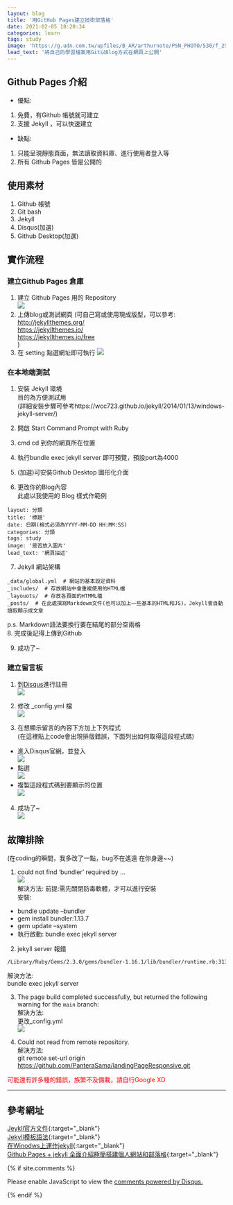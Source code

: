 ```yaml
---
layout: blog
title: '用GitHub Pages建立技術部落格'
date: 2021-02-05 18:20:34
categories: learn
tags: study
image: 'https://g.udn.com.tw/upfiles/B_AR/arthurnote/PSN_PHOTO/530/f_25575530_1.png'
lead_text: '將自己的學習檔案用Git以Blog方式在網頁上公開'
---
```

## Github Pages 介紹
* 優點:  
1. 免費，有Github 帳號就可建立  
2. 支援 Jekyll ，可以快速建立  

* 缺點:  
1. 只能呈現靜態頁面，無法讀取資料庫、進行使用者登入等  
2. 所有 Github Pages 皆是公開的

## 使用素材
1. Github 帳號  
2. Git bash  
3. Jekyll  
4. Disqus(加選)  
5. Github Desktop(加選)  

## 實作流程
### 建立Github Pages 倉庫
1. 建立 Github Pages 用的 Repository  
![](https://i.imgur.com/3EIcPGX.png)
2. 上傳blog或測試網頁
(可自己寫或使用現成版型，可以參考:  
http://jekyllthemes.org/  
https://jekyllthemes.io/  
https://jekyllthemes.io/free  
)
3.	在 setting 點選網址即可執行
![](https://i.imgur.com/kSPhAtT.png)


### 在本地端測試
1.  安裝 Jekyll 環境  
目的為方便測試用  
(詳細安裝步驟可參考https://wcc723.github.io/jekyll/2014/01/13/windows-jekyll-server/)  

2. 開啟 Start Command Prompt with Ruby  

3. cmd cd 到你的網頁所在位置  

4. 執行bundle exec jekyll server 即可預覽，預設port為4000  

5. (加選)可安裝Github Desktop 圖形化介面

6. 更改你的Blog內容  
此處以我使用的 Blog 樣式作範例  
```
layout: 分類
title: '標題'
date: 日期(格式必須為YYYY-MM-DD HH:MM:SS)
categories: 分類
tags: study
image: '是否放入圖片'
lead_text: '網頁描述'
```  

7. Jekyll 網站架構  
``` 
_data/global.yml  # 網站的基本設定資料
_includes/  # 存放網站中會重複使用的HTML檔
_layouots/  # 存放各頁面的HTMML檔
_posts/  # 在此處撰寫Markdowm文件(也可以加上一些基本的HTML和JS)，Jekyll會自動讀取顯示成文章
```
p.s. Markdown語法要換行要在結尾的部分空兩格  
8. 完成後記得上傳到Github  

9. 成功了~


### 建立留言板
1. 到[Disqus](https://disqus.com/)進行註冊  
![](https://i.imgur.com/mpAsfff.png)

2. 修改 _config.yml 檔  
![](https://i.imgur.com/5QLjzmT.png)  

3. 在想顯示留言的內容下方加上下列程式    
(在這裡貼上code會出現排版錯誤，下面列出如何取得這段程式碼)
* 進入Disqus官網，並登入  
![](https://i.imgur.com/5peiYLJ.png)
* 點選  
![](https://i.imgur.com/4C3lgAa.png)  
* 複製這段程式碼到要顯示的位置  
![](https://i.imgur.com/m8GLIaV.png)  

4. 成功了~  
![](https://i.imgur.com/Dx8dg3x.png)


## 故障排除
(在coding的瞬間，我多改了一點，bug不在遙遠 在你身邊~~)
1. could not find ‘bundler’ required by …  
![](https://i.imgur.com/uv8K8KM.png)  
解決方法: 
前提:需先關閉防毒軟體，才可以進行安裝  
安裝:  
*  bundle update –bundler  
*	gem install bundler:1.13.7  
*	gem update –system  
*	執行啟動: bundle exec jekyll server  

2.  jekyll server 報錯
```cmd
/Library/Ruby/Gems/2.3.0/gems/bundler-1.16.1/lib/bundler/runtime.rb:313:in check_for_activated_spec!’: You have already activated public_suffix 3.0.2, but your Gemfile requires public_suffix 3.0.0. Prepending bundle exec to your command may solve this. (Gem::LoadError)
```  
解決方法:    
bundle exec jekyll server  

3.  The page build completed successfully, but returned the following warning for the `main` branch:  
解決方法:  
更改_config.yml  
![](https://i.imgur.com/Xp8uebG.png)  

4. Could not read from remote repository.  
解決方法:  
git remote set-url origin https://github.com/PanteraSama/landingPageResponsive.git  

<font color='red'>可能還有許多種的錯誤，族繁不及備載，請自行Google XD</font>

<hr>


## 參考網址
[Jeykll官方文件](https://jekyllrb.com/docs/){:target="_blank"}  
[Jekyll模板語法](https://gist.github.com/JJediny/a466eed62cee30ad45e2){:target="_blank"}  
[在Winodws上運作jekyll](https://wcc723.github.io/jekyll/2014/01/13/windows-jekyll-server/){:target="_blank"}  
[Github Pages + jekyll 全面介紹極簡搭建個人網站和部落格](https://www.itread01.com/iqhklc.html){:target="_blank"}  

<!-- 顯示留言區 -->
{% if site.comments %}

<div id="disqus_thread"></div>
<script>
    /**
    *  RECOMMENDED CONFIGURATION VARIABLES: EDIT AND UNCOMMENT THE SECTION BELOW TO INSERT DYNAMIC VALUES FROM YOUR PLATFORM OR CMS.
    *  LEARN WHY DEFINING THESE VARIABLES IS IMPORTANT: https://disqus.com/admin/universalcode/#configuration-variables    */
    /*
    var disqus_config = function () {
    this.page.url = PAGE_URL;  // Replace PAGE_URL with your page's canonical URL variable
    this.page.identifier = PAGE_IDENTIFIER; // Replace PAGE_IDENTIFIER with your page's unique identifier variable
    };
    */
    (function() { // DON'T EDIT BELOW THIS LINE
    var d = document, s = d.createElement('script');
    s.src = 'https://kaia-hsu.disqus.com/embed.js';
    s.setAttribute('data-timestamp', +new Date());
    (d.head || d.body).appendChild(s);
    })();
</script>
<noscript>Please enable JavaScript to view the <a href="https://disqus.com/?ref_noscript">comments powered by Disqus.</a></noscript>


{% endif %}




